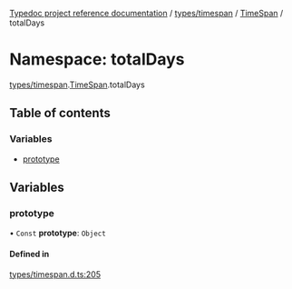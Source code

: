 [Typedoc project reference documentation](../README.md) / [types/timespan](types_timespan.md) / [TimeSpan](types_timespan.timespan.md) / totalDays

# Namespace: totalDays

[types/timespan](types_timespan.md).[TimeSpan](types_timespan.timespan.md).totalDays

## Table of contents

### Variables

- [prototype](types_timespan.timespan.totaldays.md#prototype)

## Variables

### prototype

• `Const` **prototype**: `Object`

#### Defined in

[types/timespan.d.ts:205](https://github.com/DocuWare/REST-Sample-TS/blob/828b3d4/src/types/timespan.d.ts#L205)
